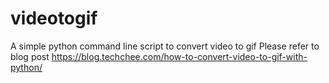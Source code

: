 # videotogif
A simple python command line script to convert video to gif
Please refer to blog post
https://blog.techchee.com/how-to-convert-video-to-gif-with-python/
